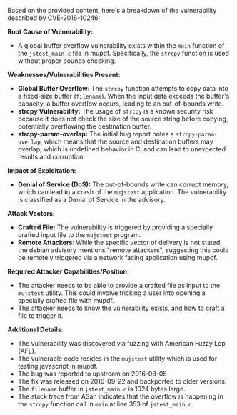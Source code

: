 Based on the provided content, here's a breakdown of the vulnerability described by CVE-2016-10246:

**Root Cause of Vulnerability:**
- A global buffer overflow vulnerability exists within the `main` function of the `jstest_main.c` file in mupdf. Specifically, the `strcpy` function is used without proper bounds checking.

**Weaknesses/Vulnerabilities Present:**
- **Global Buffer Overflow:** The `strcpy` function attempts to copy data into a fixed-size buffer (`filename`). When the input data exceeds the buffer's capacity, a buffer overflow occurs, leading to an out-of-bounds write.
- **strcpy Vulnerability:** The usage of `strcpy` is a known security risk because it does not check the size of the source string before copying, potentially overflowing the destination buffer.
- **strcpy-param-overlap:** The initial bug report notes a `strcpy-param-overlap`, which means that the source and destination buffers may overlap, which is undefined behavior in C, and can lead to unexpected results and corruption.

**Impact of Exploitation:**
- **Denial of Service (DoS):** The out-of-bounds write can corrupt memory, which can lead to a crash of the `mujstest` application. The vulnerability is classified as a Denial of Service in the advisory.

**Attack Vectors:**
- **Crafted File:** The vulnerability is triggered by providing a specially crafted input file to the `mujstest` program.
- **Remote Attackers**: While the specific vector of delivery is not stated, the debian advisory mentions "remote attackers", suggesting this could be remotely triggered via a network facing application using mupdf.

**Required Attacker Capabilities/Position:**
- The attacker needs to be able to provide a crafted file as input to the `mujstest` utility. This could involve tricking a user into opening a specially crafted file with mupdf.
- The attacker needs to know the vulnerability exists, and how to craft a file to trigger it.

**Additional Details:**
- The vulnerability was discovered via fuzzing with American Fuzzy Lop (AFL).
- The vulnerable code resides in the `mujstest` utility which is used for testing javascript in mupdf.
- The bug was reported to upstream on 2016-08-05
- The fix was released on 2016-09-22 and backported to older versions.
- The `filename` buffer in `jstest_main.c` is 1024 bytes large.
- The stack trace from ASan indicates that the overflow is happening in the `strcpy` function call in `main` at line 353 of `jstest_main.c`.